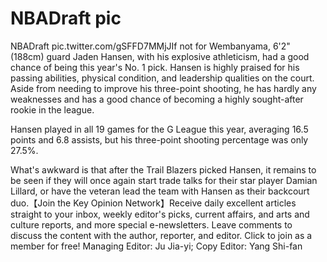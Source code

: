 # NBADraft pic 
 NBADraft pic.twitter.com/gSFFD7MMjJIf not for Wembanyama, 6'2" (188cm) guard Jaden Hansen, with his explosive athleticism, had a good chance of being this year's No. 1 pick. Hansen is highly praised for his passing abilities, physical condition, and leadership qualities on the court. Aside from needing to improve his three-point shooting, he has hardly any weaknesses and has a good chance of becoming a highly sought-after rookie in the league.

Hansen played in all 19 games for the G League this year, averaging 16.5 points and 6.8 assists, but his three-point shooting percentage was only 27.5%.

What's awkward is that after the Trail Blazers picked Hansen, it remains to be seen if they will once again start trade talks for their star player Damian Lillard, or have the veteran lead the team with Hansen as their backcourt duo.【Join the Key Opinion Network】Receive daily excellent articles straight to your inbox, weekly editor's picks, current affairs, and arts and culture reports, and more special e-newsletters. Leave comments to discuss the content with the author, reporter, and editor. Click to join as a member for free! Managing Editor: Ju Jia-yi; Copy Editor: Yang Shi-fan
